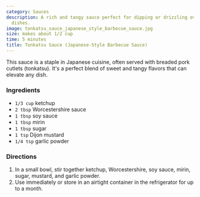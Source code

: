 ```yaml
---
category: Sauces
description: A rich and tangy sauce perfect for dipping or drizzling over your favorite
  dishes.
image: tonkatsu_sauce_japanese_style_barbecue_sauce.jpg
size: makes about 1/2 cup
time: 5 minutes
title: Tonkatsu Sauce (Japanese-Style Barbecue Sauce)
---
```


This sauce is a staple in Japanese cuisine, often served with breaded pork cutlets (tonkatsu). It's a perfect blend of sweet and tangy flavors that can elevate any dish.

### Ingredients

* `1/3 cup` ketchup 
* `2 tbsp` Worcestershire sauce 
* `1 tbsp` soy sauce 
* `1 tbsp` mirin 
* `1 tbsp` sugar 
* `1 tsp` Dijon mustard 
* `1/4 tsp` garlic powder

### Directions

1. In a small bowl, stir together ketchup, Worcestershire, soy sauce, mirin, sugar, mustard, and garlic powder. 
2. Use immediately or store in an airtight container in the refrigerator for up to a month.